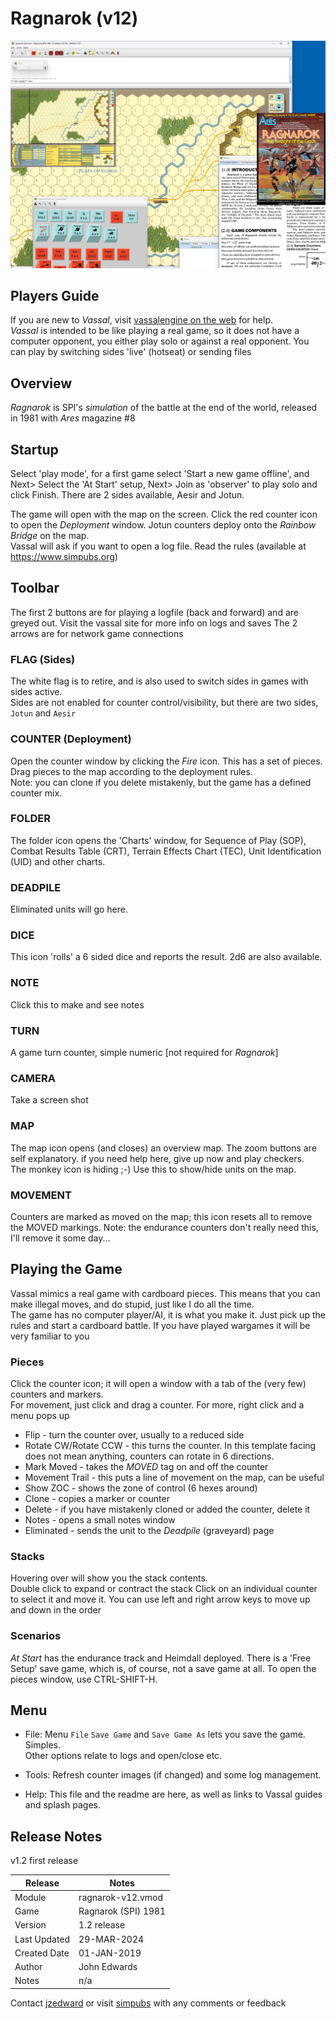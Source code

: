 # Ragnarok (v12)

![ragnarok](ragnarok-vassal.png)

## Players Guide

If you are new to *Vassal*, visit [vassalengine on the web](www.vassalengine.org) for help.  
*Vassal* is intended to be like playing a real game, so it does not have a computer opponent, you either play solo or against a real opponent. You can play by switching sides 'live' (hotseat) or sending files

## Overview

*Ragnarok* is SPI's *simulation* of the battle at the end of the world, released in 1981 with *Ares* magazine #8

## Startup

Select 'play mode', for a first game select 'Start a new game offline', and Next>
Select the 'At Start' setup, Next>
Join as 'observer' to play solo and click Finish. There are 2 sides available, Aesir and Jotun.

The game will open with the map on the screen. Click the red counter icon to open the *Deployment* window.
Jotun counters deploy onto the *Rainbow Bridge* on the map.  
Vassal will ask if you want to open a log file.
Read the rules (available at https://www.simpubs.org)

## Toolbar

The first 2 buttons are for playing a logfile (back and forward) and are greyed out. Visit the vassal site for more info on logs and saves
The 2 arrows are for network game connections

### FLAG (Sides)

The white flag is to retire, and is also used to switch sides in games with sides active.  
Sides are not enabled for counter control/visibility, but there are two sides, ```Jotun``` and ```Aesir```

### COUNTER (Deployment)

Open the counter window by clicking the *Fire* icon. This has a set of pieces. Drag pieces to the map according to the deployment rules.  
Note: you can clone if you delete mistakenly, but the game has a defined counter mix.

### FOLDER

The folder icon opens the 'Charts' window, for Sequence of Play (SOP), Combat Results Table (CRT), Terrain Effects Chart (TEC), Unit Identification (UID) and other charts.  

### DEADPILE

Eliminated units will go here.  

### DICE

This icon 'rolls' a 6 sided dice and reports the result. 2d6 are also available.

### NOTE

Click this to make and see notes

### TURN

A game turn counter, simple numeric [not required for *Ragnarok*]

### CAMERA

Take a screen shot

### MAP

The map icon opens (and closes) an overview map. The zoom buttons are self explanatory. if you need help here, give up now and play checkers.  
The monkey icon is hiding ;-) Use this to show/hide units on the map.  

### MOVEMENT

Counters are marked as moved on the map; this icon resets all to remove the MOVED markings. Note: the endurance counters don't really need this, I'll remove it some day...

## Playing the Game

Vassal mimics a real game with cardboard pieces. This means that you can make illegal moves, and do stupid, just like I do all the time.  
The game has no computer player/AI, it is what you make it. Just pick up the rules and start a cardboard battle. If you have played wargames it will be very familiar to you

### Pieces

Click the counter icon; it will open a window with a tab of the (very few) counters and markers.  
For movement, just click and drag a counter. For more, right click and a menu pops up

- Flip - turn the counter over, usually to a reduced side 
- Rotate CW/Rotate CCW - this turns the counter. In this template facing does not mean anything, counters can rotate in 6 directions.  
- Mark Moved - takes the *MOVED* tag on and off the counter
- Movement Trail - this puts a line of movement on the map, can be useful
- Show ZOC - shows the zone of control (6 hexes around)
- Clone - copies a marker or counter
- Delete - if you have mistakenly cloned or added the counter, delete it
- Notes - opens a small notes window
- Eliminated - sends the unit to the *Deadpile* (graveyard) page

### Stacks

Hovering over will show you the stack contents.  
Double click to expand or contract the stack
Click on an individual counter to select it and move it. You can use left and right arrow keys to move up and down in the order

### Scenarios

*At Start* has the endurance track and Heimdall deployed. There is a 'Free Setup' save game, which is, of course, not a save game at all. To open the pieces window, use CTRL-SHIFT-H.

## Menu

- File: Menu ```File``` ```Save Game``` and ```Save Game As``` lets you save the game. Simples.  
Other options relate to logs and open/close etc.

- Tools: Refresh counter images (if changed) and some log management.

- Help: This file and the readme are here, as well as links to Vassal guides and splash pages.

## Release Notes

v1.2
first release

|Release|Notes|
|---|---|
|Module|ragnarok-v12.vmod|
|Game|Ragnarok (SPI) 1981|
|Version|1.2 release|
|Last Updated|29-MAR-2024|
|Created Date|01-JAN-2019|
|Author|John Edwards|
|Notes|n/a|

Contact [jzedward](mailto:viqhzset@duck.com) or visit [simpubs](https://www.simpubs.org) with any comments or feedback
